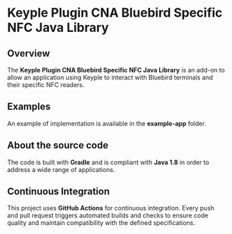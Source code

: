 # Keyple Plugin CNA Bluebird Specific NFC Java Library

## Overview

The **Keyple Plugin CNA Bluebird Specific NFC Java Library** is an add-on to allow an application using Keyple to interact with Bluebird terminals and their specific NFC readers.

## Examples

An example of implementation is available in the **example-app** folder.

## About the source code

The code is built with **Gradle** and is compliant with **Java 1.8** in order to address a wide range of applications.

## Continuous Integration

This project uses **GitHub Actions** for continuous integration. Every push and pull request triggers automated builds
and checks to ensure code quality and maintain compatibility with the defined specifications.
